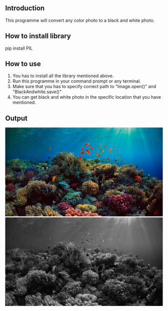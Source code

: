## Introduction
This programme will convert any color photo to a black and white photo.

## How to install library
pip install PIL

## How to use
1. You has to install all the library mentioned above.
2. Run this programme in your command prompt or any terminal.
3. Make sure that you has to specify correct path to "Image.open()" and "BlackAndwhite.save()"
4. You can get black and white photo in the specific location that you have mentioned.

## Output
![](Images/img.jpg)
![](Images/bw_img.jpg)